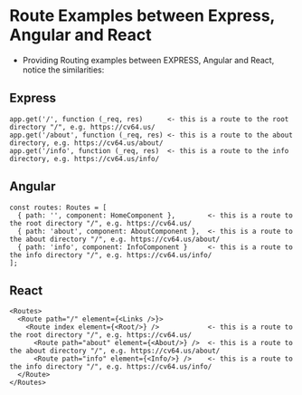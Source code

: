 # Route Examples between Express, Angular and React

- Providing Routing examples between EXPRESS, Angular and React, notice the similarities:

## Express

```
app.get('/', function (_req, res)      <- this is a route to the root directory "/", e.g. https://cv64.us/
app.get('/about', function (_req, res) <- this is a route to the about directory, e.g. https://cv64.us/about/
app.get('/info', function (_req, res)  <- this is a route to the info directory, e.g. https://cv64.us/info/
```

## Angular

```
const routes: Routes = [
  { path: '', component: HomeComponent },        <- this is a route to the root directory "/", e.g. https://cv64.us/
  { path: 'about', component: AboutComponent },  <- this is a route to the about directory "/", e.g. https://cv64.us/about/
  { path: 'info', component: InfoComponent }     <- this is a route to the info directory "/", e.g. https://cv64.us/info/
];
```

## React

```
<Routes>
  <Route path="/" element={<Links />}>
    <Route index element={<Root/>} />            <- this is a route to the root directory "/", e.g. https://cv64.us/
      <Route path="about" element={<About/>} />  <- this is a route to the about directory "/", e.g. https://cv64.us/about/
      <Route path="info" element={<Info/>} />    <- this is a route to the info directory "/", e.g. https://cv64.us/info/
  </Route>
</Routes>
```
